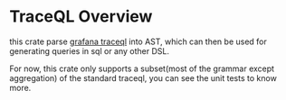 # TraceQL Overview

this crate parse [grafana traceql](https://grafana.com/blog/2023/02/07/get-to-know-traceql-a-powerful-new-query-language-for-distributed-tracing/) into AST, which can then be used for generating queries in sql or any other DSL.

For now, this crate only supports a subset(most of the grammar except aggregation) of the standard traceql, you can see the unit tests to know more.
